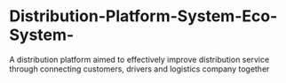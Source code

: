 # Distribution-Platform-System-Eco-System-
A distribution platform aimed to effectively improve distribution service through connecting customers, drivers and logistics company together
